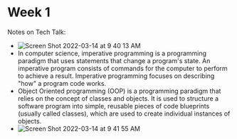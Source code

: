 # Week 1

Notes on Tech Talk:
* ![Screen Shot 2022-03-14 at 9 40 13 AM](https://user-images.githubusercontent.com/60991517/158219316-79efe188-61bf-4535-93b2-4ab3008ab76a.png)
* In computer science, imperative programming is a programming paradigm that uses statements that change a program's state. An imperative program consists of commands for the computer to perform to achieve a result. Imperative programming focuses on describing "how" a program code works.
* Object Oriented programming (OOP) is a programming paradigm that relies on the concept of classes and objects. It is used to structure a software program into simple, reusable pieces of code blueprints (usually called classes), which are used to create individual instances of objects.
* ![Screen Shot 2022-03-14 at 9 41 55 AM](https://user-images.githubusercontent.com/60991517/158219634-40da24bb-9420-4c72-8982-825b5909676c.png)
